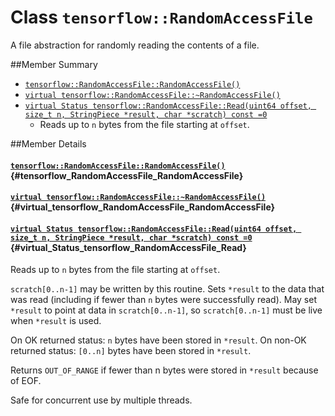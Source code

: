 # Class `tensorflow::RandomAccessFile`

A file abstraction for randomly reading the contents of a file.



##Member Summary

* [`tensorflow::RandomAccessFile::RandomAccessFile()`](#tensorflow_RandomAccessFile_RandomAccessFile)
* [`virtual tensorflow::RandomAccessFile::~RandomAccessFile()`](#virtual_tensorflow_RandomAccessFile_RandomAccessFile)
* [`virtual Status tensorflow::RandomAccessFile::Read(uint64 offset, size_t n, StringPiece *result, char *scratch) const =0`](#virtual_Status_tensorflow_RandomAccessFile_Read)
  * Reads up to `n` bytes from the file starting at `offset`.

##Member Details

#### [`tensorflow::RandomAccessFile::RandomAccessFile()`](#tensorflow_RandomAccessFile_RandomAccessFile) {#tensorflow_RandomAccessFile_RandomAccessFile}





#### [`virtual tensorflow::RandomAccessFile::~RandomAccessFile()`](#virtual_tensorflow_RandomAccessFile_RandomAccessFile) {#virtual_tensorflow_RandomAccessFile_RandomAccessFile}





#### [`virtual Status tensorflow::RandomAccessFile::Read(uint64 offset, size_t n, StringPiece *result, char *scratch) const =0`](#virtual_Status_tensorflow_RandomAccessFile_Read) {#virtual_Status_tensorflow_RandomAccessFile_Read}

Reads up to `n` bytes from the file starting at `offset`.

`scratch[0..n-1]` may be written by this routine. Sets `*result` to the data that was read (including if fewer than `n` bytes were successfully read). May set `*result` to point at data in `scratch[0..n-1]`, so `scratch[0..n-1]` must be live when `*result` is used.

On OK returned status: `n` bytes have been stored in `*result`. On non-OK returned status: `[0..n]` bytes have been stored in `*result`.

Returns `OUT_OF_RANGE` if fewer than n bytes were stored in `*result` because of EOF.

Safe for concurrent use by multiple threads.

